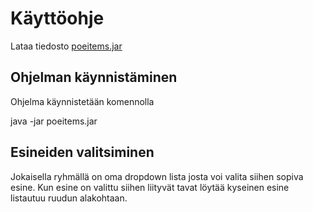 # Käyttöohje

Lataa tiedosto [poeitems.jar](https://github.com/silmish/ot-harjoitustyo/releases/tag/viikko5)


## Ohjelman käynnistäminen

Ohjelma käynnistetään komennolla

java -jar poeitems.jar

## Esineiden valitsiminen

Jokaisella ryhmällä on oma dropdown lista josta voi valita siihen sopiva esine. Kun esine on valittu siihen liityvät tavat löytää kyseinen esine listautuu ruudun alakohtaan.
